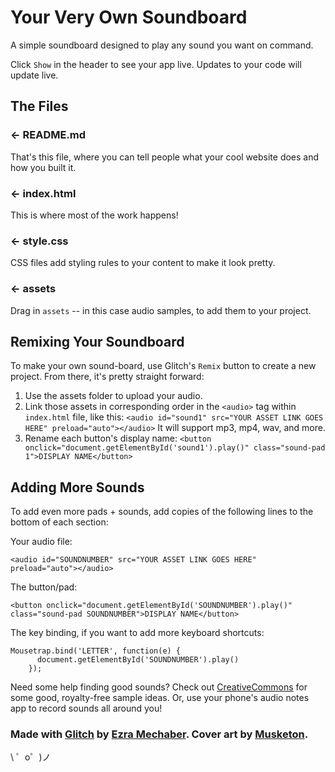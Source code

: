 Your Very Own Soundboard
========================

A simple soundboard designed to play any sound you want on command.

Click `Show` in the header to see your app live. Updates to your code will update live.

The Files
---------

### ← README.md

That's this file, where you can tell people what your cool website does and how you built it.

### ← index.html

This is where most of the work happens! 

### ← style.css

CSS files add styling rules to your content to make it look pretty.

### ← assets

Drag in `assets` -- in this case audio samples, to add them to your project.

Remixing Your Soundboard
------------------------

To make your own sound-board, use Glitch's `Remix` button to create a new project. From there, it's pretty straight forward:

1. Use the assets folder to upload your audio.
2. Link those assets in corresponding order in the `<audio>` tag within `index.html` file, like this:
```<audio id="sound1" src="YOUR ASSET LINK GOES HERE" preload="auto"></audio>```
It will support mp3, mp4, wav, and more.
3. Rename each button's display name:
```<button onclick="document.getElementById('sound1').play()" class="sound-pad 1">DISPLAY NAME</button>```

Adding More Sounds
------------------
To add even more pads + sounds, add copies of the following lines to the bottom of each section:

Your audio file:

```<audio id="SOUNDNUMBER" src="YOUR ASSET LINK GOES HERE" preload="auto"></audio>```

The button/pad:

```<button onclick="document.getElementById('SOUNDNUMBER').play()" class="sound-pad SOUNDNUMBER">DISPLAY NAME</button>```

The key binding, if you want to add more keyboard shortcuts:

```
Mousetrap.bind('LETTER', function(e) {
      document.getElementById('SOUNDNUMBER').play()
    });
```

Need some help finding good sounds? Check out [CreativeCommons](https://creativecommons.org/about/program-areas/arts-culture/arts-culture-resources/legalmusicforremixing/) for some good, royalty-free sample ideas. Or, use your phone's audio notes app to record sounds all around you!


### Made with [Glitch](https://glitch.com/) by [Ezra Mechaber](http://ezramechaber.glitch.me). Cover art by [Musketon](https://www.musketon.com/).


\ ゜o゜)ノ
